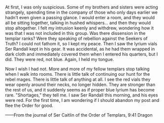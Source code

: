 At first, I was only suspicious. Some of my brothers and sisters were acting strangely, spending time in the company of those who only days earlier we hadn't even given a passing glance. I would enter a room, and they would all be sitting together, talking in hushed whispers... and then they would stop altogether. I felt my intrusion keenly and withdrew, wondering how it was that I was not included in this group. Was there dissension in the templar ranks? Were they speaking of rebellion against the Seekers of Truth? I could not fathom it, so I kept my peace. Then I saw the lyrium vials Ser Randall kept in his gear. It was accidental, as he had them wrapped in dark cloth and immediately covered them when I entered his quarters, but I did. They were red, not blue. Again, I held my tongue.

Now I wish I had not. More and more of my fellow templars stop talking when I walk into rooms. There is little talk of continuing our hunt for the rebel mages. There is little talk of anything at all. I see the red vials they wear openly around their necks, no longer hidden. They are stronger than the rest of us, and it suddenly seems as if proper blue lyrium has become rare. "Shortages," they tell me. I saw Ser Randall this morning, and his eyes were red. For the first time, I am wondering if I should abandon my post and flee the Order for good.

——From the journal of Ser Caitlin of the Order of Templars, 9:41 Dragon

